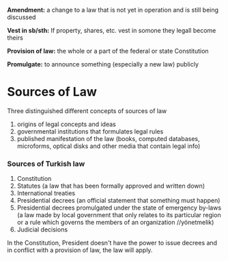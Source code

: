 **Amendment:** a change to a law that is not yet in operation and is still being discussed

**Vest in sb/sth:** If property, shares, etc. vest in somone they legall become theirs

**Provision of law:** the whole or a part of the federal or state Constitution

**Promulgate:** to announce something (especially a new law) publicly

# **Sources of Law**

Three distinguished different concepts of sources of law

1. origins of legal concepts and ideas
2. governmental institutions that formulates legal rules
3. published manifestation of the law (books, computed databases, microforms, optical disks and other media that contain legal info)

### Sources of  Turkish law

1. Constitution
2. Statutes (a law that has been formally approved and written down)
3. International treaties
4. Presidential decrees (an official statement that something must happen)
5. Presidential decrees promulgated under the state of emergency by-laws (a law made by local government that only relates to its particular region or a rule which governs the members of an organization //yönetmelik)
6. Judicial decisions 

In the Constitution, President doesn't have the power to issue decrees and in conflict with a provision of law, the law will apply. 

